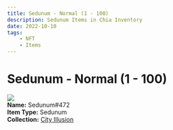```yaml
---
title: Sedunum - Normal (1 - 100)
description: Sedunum Items in Chia Inventory
date: 2022-10-10
tags:
    - NFT
    - Items
---
```


# Sedunum - Normal (1 - 100)
<div class="item_thumbnail">
<img loading="lazy" src="https://oy3figu63aymbqlmp43fjaptfxxo7ndpgwztx43ojliileadkuka.arweave.net/djZUGp7YMMDBbH82VIHzLe7vtG81szvzbkrQhZADVRQ"><br/>
<div><strong>Name:</strong> Sedunum#472</div>
<div><strong>Item Type:</strong> Sedunum</div>
<div><strong>Collection:</strong> <a href="https://www.spacescan.io/xch/nft/collection/col1lend2dcn558km4wcwta4xnkfv3xpcmlp9kyt0m909emvfxechlyqdl5ndg">City Illusion</a></div>
</div>

